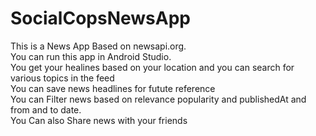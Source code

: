 # SocialCopsNewsApp
This is a News App Based on newsapi.org.<br/>
You can run this app in Android Studio.<br/>
You get your healines based on your location and you can search for various topics in the feed </br>
You can save news headlines for futute reference </br>
You can Filter news based on relevance popularity and publishedAt and from and to date.<br/>
You Can also Share news with your friends
